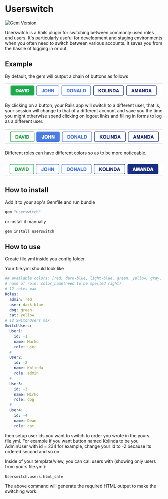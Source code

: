 # Userswitch

[![Gem Version](https://badge.fury.io/rb/userswitch.svg)](https://badge.fury.io/rb/userswitch)

Userswitch is a Rails plugin for switching between commonly used roles and users. It's particularly useful for development and staging environments when you often need to switch between various accounts. It saves you from the hassle of logging in or out.

## Example

By default, the gem will output a chain of buttons as follows

![pic1](https://raw.githubusercontent.com/kodius/userswitch/master/us1.png)

By clicking on a button, your Rails app will switch to a different user, that is, your session will change to that of a different account and save you the time you might otherwise spend clicking on logout links and filling in forms to log as a different user.

![pic2](https://raw.githubusercontent.com/kodius/userswitch/master/us2.png)

Different roles can have different colors so as to be more noticeable.

![pic3](https://raw.githubusercontent.com/kodius/userswitch/master/us3.png)

## How to install

Add it to your app's Gemfile and run bundle
```ruby
gem "userswitch"
```
or install it manually
```ruby
gem install userswitch
```

## How to use

Create file.yml inside you config folder.

Your file.yml should look like

```yml
## available colors: [red, dark-blue, light-blue, green, yellow, gray, white]
# name of role: color_name(need to be spelled right)
# 12 roles max
Roles:
  admin: red
  user: dark-blue
  dog: green
  cat: yellow
# 12 SwitchUsers max
SwitchUsers:
  User1:
    id: -1
    name: Marko
    role: user
  #
  User2:
    id: -2
    name: Kolinda
    role: admin
  #
  User3:
    id: -3
    name: Mirko
    role: dog
  #
  User4:
    id: -4
    name: Dean
    role: cat

```

then setup user ids you want to switch to order you wrote in the yours file.yml.
For example if you want button named Kolinda to be you AdminUser with id = 234 for example,
change your id to -2 because its ordered second and so on.

Inside of your template/view, you can call users with (showing only users from yours file.yml):

``` Userswitch.users.html_safe  ```

The above command will generate the required HTML output to make the switching work.

